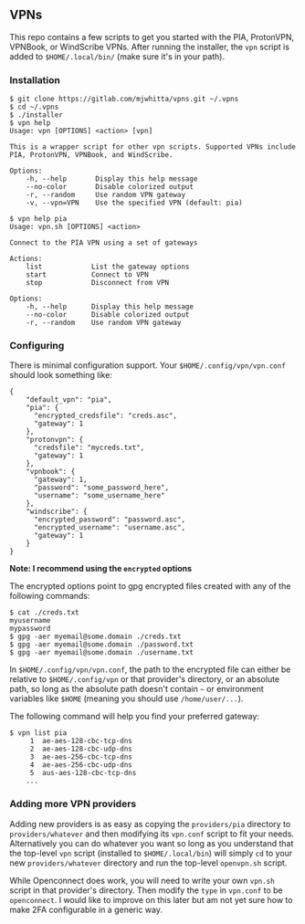 ## VPNs

This repo contains a few scripts to get you started with the PIA,
ProtonVPN, VPNBook, or WindScribe VPNs. After running the installer,
the `vpn` script is added to `$HOME/.local/bin/` (make sure it's in
your path).

### Installation

```
$ git clone https://gitlab.com/mjwhitta/vpns.git ~/.vpns
$ cd ~/.vpns
$ ./installer
$ vpn help
Usage: vpn [OPTIONS] <action> [vpn]

This is a wrapper script for other vpn scripts. Supported VPNs include
PIA, ProtonVPN, VPNBook, and WindScribe.

Options:
    -h, --help       Display this help message
    --no-color       Disable colorized output
    -r, --random     Use random VPN gateway
    -v, --vpn=VPN    Use the specified VPN (default: pia)

$ vpn help pia
Usage: vpn.sh [OPTIONS] <action>

Connect to the PIA VPN using a set of gateways

Actions:
    list            List the gateway options
    start           Connect to VPN
    stop            Disconnect from VPN

Options:
    -h, --help      Display this help message
    --no-color      Disable colorized output
    -r, --random    Use random VPN gateway
```

### Configuring

There is minimal configuration support. Your
`$HOME/.config/vpn/vpn.conf` should look something like:

```
{
    "default_vpn": "pia",
    "pia": {
      "encrypted_credsfile": "creds.asc",
      "gateway": 1
    },
    "protonvpn": {
      "credsfile": "mycreds.txt",
      "gateway": 1
    },
    "vpnbook": {
      "gateway": 1,
      "password": "some_password_here",
      "username": "some_username_here"
    },
    "windscribe": {
      "encrypted_password": "password.asc",
      "encrypted_username": "username.asc",
      "gateway": 1
    }
}
```

**Note: I recommend using the `encrypted` options**

The encrypted options point to gpg encrypted files created with any of
the following commands:

```
$ cat ./creds.txt
myusername
mypassword
$ gpg -aer myemail@some.domain ./creds.txt
$ gpg -aer myemail@some.domain ./password.txt
$ gpg -aer myemail@some.domain ./username.txt
```

In `$HOME/.config/vpn/vpn.conf`, the path to the encrypted file can
either be relative to `$HOME/.config/vpn` or that provider's
directory, or an absolute path, so long as the absolute path doesn't
contain `~` or environment variables like `$HOME` (meaning you should
use `/home/user/...`).

The following command will help you find your preferred gateway:

```
$ vpn list pia
     1	ae-aes-128-cbc-tcp-dns
     2	ae-aes-128-cbc-udp-dns
     3	ae-aes-256-cbc-tcp-dns
     4	ae-aes-256-cbc-udp-dns
     5	aus-aes-128-cbc-tcp-dns
    ...
```

### Adding more VPN providers

Adding new providers is as easy as copying the `providers/pia`
directory to `providers/whatever` and then modifying its `vpn.conf`
script to fit your needs. Alternatively you can do whatever you want
so long as you understand that the top-level `vpn` script (installed
to `$HOME/.local/bin`) will simply `cd` to your new
`providers/whatever` directory and run the top-level `openvpn.sh`
script.

While Openconnect does work, you will need to write your own `vpn.sh`
script in that provider's directory. Then modify the `type` in
`vpn.conf` to be `openconnect`. I would like to improve on this later
but am not yet sure how to make 2FA configurable in a generic way.

